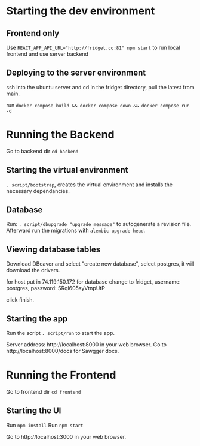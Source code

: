 # Starting the dev environment
## Frontend only
Use ```REACT_APP_API_URL="http://fridget.co:81" npm start``` to run local frontend and use server backend


## Deploying to the server environment

ssh into the ubuntu server and cd in the fridget directory, pull the latest from main.

run `docker compose build && docker compose down && docker compose run -d`

# Running the Backend

Go to backend dir ```cd backend```

## Starting the virtual environment

```. script/bootstrap```, creates the virtual environment and installs the necessary dependancies.

## Database

Run: ```. script/dbupgrade "upgrade message"``` to autogenerate a revision file. Afterward run the migrations with ```alembic upgrade head```.

## Viewing database tables

Download DBeaver and select "create new database", select postgres, it will download the drivers.

for host put in 74.119.150.172 for database change to fridget, username: postgres, password: SRql605syVtnpUtP

click finish.

## Starting the app

Run the script ```. script/run``` to start the app.

Server address: http://localhost:8000 in your web browser.
Go to http://localhost:8000/docs for Sawgger docs.

# Running the Frontend

Go to frontend dir ```cd frontend```

## Starting the UI

Run ```npm install```
Run ```npm start``` 

Go to http://localhost:3000 in your web browser.
